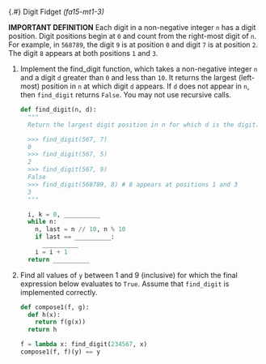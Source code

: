 
{.#} Digit Fidget *(fa15-mt1-3)*

**IMPORTANT DEFINITION** Each digit in a non-negative integer `n` has a digit position. Digit positions begin at `0` and count from the right-most digit of `n`. For example, in `568789`, the digit `9` is at position `0` and digit `7` is at position `2`. The digit `8` appears at both positions `1` and `3`.

1. Implement the find_digit function, which takes a non-negative integer `n` and a digit `d` greater than `0` and less than `10`. It returns the largest (left-most) position in `n` at which digit `d` appears. If `d` does not appear in `n`, then `find_digit` returns `False`. You may not use recursive calls.

    ```py
    def find_digit(n, d):
      """
      Return the largest digit position in n for which d is the digit.

      >>> find_digit(567, 7)
      0
      >>> find_digit(567, 5)
      2
      >>> find_digit(567, 9)
      False
      >>> find_digit(568789, 8) # 8 appears at positions 1 and 3
      3
      """

      i, k = 0, __________
      while n:
        n, last = n // 10, n % 10
        if last == __________:
          __________
        i = i + 1
      return __________
    ```

1.  Find all values of `y` between 1 and 9 (inclusive) for which the final expression below evaluates to `True`. Assume that `find_digit` is implemented correctly.

    ```py
    def compose1(f, g):
      def h(x):
        return f(g(x))
      return h

    f = lambda x: find_digit(234567, x)
    compose1(f, f)(y) == y
    ```
